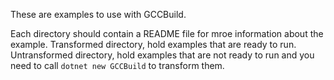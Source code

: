 These are examples to use with GCCBuild.

Each directory should contain a README file for mroe information about the example.
Transformed directory, hold examples that are ready to run.
Untransformed directory, hold examples that are not ready to run and you need to call `dotnet new GCCBuild` to transform them.